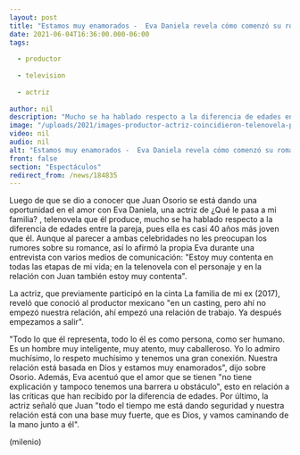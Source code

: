 ```yaml
---
layout: post
title: "Estamos muy enamorados -  Eva Daniela revela cómo comenzó su romance con Juan Osorio"
date: 2021-06-04T16:36:00.000-06:00
tags:
  
  - productor
  
  - television
  
  - actriz
  
author: nil
description: "Mucho se ha hablado respecto a la diferencia de edades entre la pareja, pues ella es casi 40 años más joven que él. "
image: "/uploads/2021/images-productor-actriz-coincidieron-telenovela-pasa.jpg"
video: nil
audio: nil
alt: "Estamos muy enamorados -  Eva Daniela revela cómo comenzó su romance con Juan Osorio"
front: false
section: "Espectáculos"
redirect_from: /news/184835
---
```


Luego de que se dio a conocer que Juan Osorio se está dando una oportunidad en el amor con Eva Daniela, una actriz de ¿Qué le pasa a mi familia? , telenovela que él produce, mucho se ha hablado respecto a la diferencia de edades entre la pareja, pues ella es casi 40 años más joven que él.  Aunque al parecer a ambas celebridades no les preocupan los rumores sobre su romance, así lo afirmó la propia Eva durante una entrevista con varios medios de comunicación: "Estoy muy contenta en todas las etapas de mi vida; en la telenovela con el personaje y en la relación con Juan también estoy muy contenta". 

La actriz, que previamente participó en la cinta La familia de mi ex (2017), reveló que conoció al productor mexicano "en un casting, pero ahí no empezó nuestra relación, ahí empezó una relación de trabajo. Ya después empezamos a salir". 

"Todo lo que él representa, todo lo él es como persona, como ser humano. Es un hombre muy inteligente, muy atento, muy caballeroso. Yo lo admiro muchísimo, lo respeto muchísimo y tenemos una gran conexión. Nuestra relación está basada en Dios y estamos muy enamorados", dijo sobre Osorio. 
Además, Eva acentuó que el amor que se tienen "no tiene explicación y tampoco tenemos una barrera u obstáculo", esto en relación a las críticas que han recibido por la diferencia de edades. 
Por último, la actriz señaló que Juan "todo el tiempo me está dando seguridad y nuestra relación está con una base muy fuerte, que es Dios, y vamos caminando de la mano junto a él".  

(milenio)